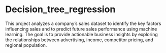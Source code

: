 # Decision_tree_regression
This project analyzes a company’s sales dataset to identify the key factors influencing sales and to predict future sales performance using machine learning. The goal is to provide actionable business insights by exploring the relationships between advertising, income, competitor pricing, and regional population.

